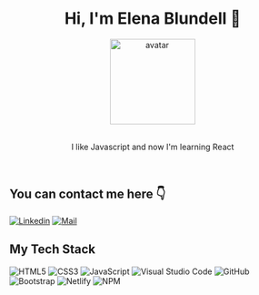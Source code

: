 <!-- "Hero" Header -->

<div align="center">
<h1> Hi, I'm Elena Blundell 👋</h1>

<img alt="avatar" width="150px" height="auto"     src="https://github.com/ElenaBlundell/ElenaBlundell/assets/57737705/9351b84f-43cb-4082-9593-15e448f2ce61" />
</div> 
<br />

<!-- About -->

<p align="center">I like Javascript and now I'm learning React</p>
<br />

<!-- Social -->

<h2>You can contact me here 👇 </h2>

[![Linkedin](https://img.shields.io/badge/LinkedIn-Elena%20Blundell-blue?logo=Linkedin&logoColor=blue&labelColor=black)](https://www.linkedin.com/in/elena-blundell/)
[![Mail](https://img.shields.io/badge/Gmail-blundell.elena@gmail.com-blue?logo=Gmail&logoColor=blue&labelColor=black)](mailto:blundell.elena@gmail.com)

<!-- Tech I use -->

<h2>My Tech Stack</h2>

![HTML5](https://img.shields.io/badge/-HTML5-000000?style=flat&logo=html5&logoColor=ffffff&labelColor=E34F26)
![CSS3](https://img.shields.io/badge/-CSS3-000000?style=flat&logo=css3&logoColor=ffffff&labelColor=1572B6)
![JavaScript](https://img.shields.io/badge/-JavaScript-000000?style=flat&logo=javascript)
![Visual Studio Code](https://img.shields.io/badge/-VSCode-000000?style=flat&logo=visual-studio-code&labelColor=007ACC)
![GitHub](https://img.shields.io/badge/-GitHub-000000?style=flat&logo=github&logoColor=000000&labelColor=ffffff)
![Bootstrap](https://img.shields.io/badge/-Bootstrap-000000?style=flat&logo=bootstrap&logoColor=ffffff&labelColor=563D7C)
![Netlify](https://img.shields.io/badge/-Netlify-000000?style=flat&logo=netlify&labelColor=000000)
![NPM](https://img.shields.io/badge/-npm-000000?style=flat&logo=npm&labelColor=ffffff)

